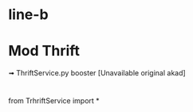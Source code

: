 # line-b
# Mod Thrift 
➟ ThriftService.py booster [Unavailable original akad]
# 
from TrhriftService import *
